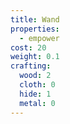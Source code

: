 ```yaml
---
title: Wand
properties:
  - empower
cost: 20
weight: 0.1
crafting:
  wood: 2
  cloth: 0
  hide: 1
  metal: 0
---
```


